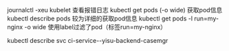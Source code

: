 journalctl -xeu kubelet   查看报错日志
kubectl get pods (-o wide) 获取pod信息
kubectl describe pods 较为详细的获取pod信息
kubectl get pods -l run=my-nginx -o wide  使用label过滤了pod（标签run=my-nginx）

kubectl describe svc ci-service--yisu-backend-casemgr